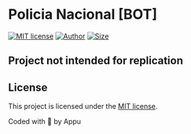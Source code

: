 # Policia Nacional [BOT]

[![MIT license](https://img.shields.io/github/license/appuchias/policia_nacional_bot?style=flat-square)](https://github.com/appuchias/policia_nacional_bot/blob/master/LICENSE)
[![Author](https://img.shields.io/badge/Project%20by-Appu-9cf?style=flat-square)](https://github.com/appuchias)
[![Size](https://img.shields.io/github/repo-size/appuchias/policia_nacional_bot?color=orange&style=flat-square)](https://github.com/appuchias/policia_nacional_bot/tree/master)

## Project not intended for replication

## License

This project is licensed under the [MIT license](https://github.com/appuchias/policia_nacional_bot/blob/master/LICENSE).

Coded with 🖤 by Appu

